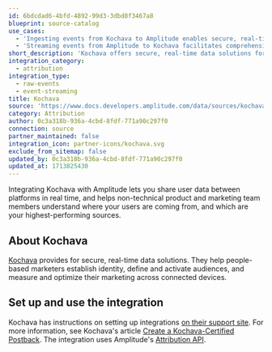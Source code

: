 ```yaml
---
id: 6bdcdad6-4bfd-4892-99d3-3dbd8f3467a8
blueprint: source-catalog
use_cases:
  - 'Ingesting events from Kochava to Amplitude enables secure, real-time data solutions for people-based marketers, enhancing their understanding and targeting of specific cohorts effectively.'
  - 'Streaming events from Amplitude to Kochava facilitates comprehensive insights into user behavior and engagement, empowering marketers to optimize their mobile marketing strategies and maximize ROI with accurate and up-to-date data synchronization..'
short_description: 'Kochava offers secure, real-time data solutions for people-based marketers, helping them understand and reach their target audiences effectively.'
integration_category:
  - attribution
integration_type:
  - raw-events
  - event-streaming
title: Kochava
source: 'https://www.docs.developers.amplitude.com/data/sources/kochava'
category: Attribution
author: 0c3a318b-936a-4cbd-8fdf-771a90c297f0
connection: source
partner_maintained: false
integration_icon: partner-icons/kochava.svg
exclude_from_sitemap: false
updated_by: 0c3a318b-936a-4cbd-8fdf-771a90c297f0
updated_at: 1713825430
---
```

Integrating Kochava with Amplitude lets you share user data between platforms in real time, and helps non-technical product and marketing team members understand where your users are coming from, and which are your highest-performing sources.

## About Kochava

[Kochava](https://www.kochava.com/) provides for secure, real-time data solutions. They help people-based marketers establish identity, define and activate audiences, and measure and optimize their marketing across connected devices.

## Set up and use the integration


Kochava has instructions on setting up integrations [on their support site](https://support.kochava.com/). For more information, see Kochava's article [Create a Kochava-Certified Postback](https://support.kochava.com/campaign-management/create-a-kochava-certified-postback/). The integration uses Amplitude's [Attribution API](/docs/apis/analytics/attribution).
